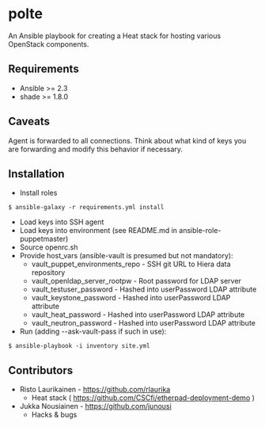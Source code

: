 # polte

An Ansible playbook for creating a Heat stack for hosting various OpenStack
components.

## Requirements

* Ansible >= 2.3
* shade >= 1.8.0

## Caveats

Agent is forwarded to all connections. Think about what kind of keys you are
forwarding and modify this behavior if necessary.

## Installation

* Install roles

`$ ansible-galaxy -r requirements.yml install`

* Load keys into SSH agent
* Load keys into environment (see README.md in ansible-role-puppetmaster)
* Source openrc.sh
* Provide host_vars (ansible-vault is presumed but not mandatory):
  * vault_puppet_environments_repo - SSH git URL to Hiera data repository
  * vault_openldap_server_rootpw - Root password for LDAP server
  * vault_testuser_password - Hashed into userPassword LDAP attribute
  * vault_keystone_password - Hashed into userPassword LDAP attribute
  * vault_heat_password - Hashed into userPassword LDAP attribute
  * vault_neutron_password - Hashed into userPassword LDAP attribute
* Run (adding --ask-vault-pass if such in use):

`$ ansible-playbook -i inventory site.yml`

## Contributors

* Risto Laurikainen - https://github.com/rlaurika
  * Heat stack ( https://github.com/CSCfi/etherpad-deployment-demo )
* Jukka Nousiainen - https://github.com/junousi
  * Hacks & bugs